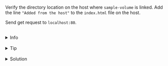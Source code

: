 
Verify the directory location on the host where `sample-volume` is linked.
Add the line `"Added from the host"` to the `index.html` file on the host.

Send get request to `localhost:80`.

<br>
<details><summary>Info</summary>
<br>

```plain
Warning! Don't do this in production.

Volumes are not designed to be edited on the host. 
Use bind mounts for this instead.
```

</details>

<br>
<details><summary>Tip</summary>
<br>

```plain
Use "docker volume inspect" command to see detailed information about the volume.

Use >> to append line to the file.
```

</details>


<br>
<details><summary>Solution</summary>
<br>

<br>

Inspect `sample-volume`:

<br>

```plain
docker volume inspect sample-volume
```{{exec}}

<br>

Append line to the index.html on the host:

<br>

```plain
echo "Added from the host" >> /var/lib/docker/volumes/sample-volume/_data/index.html
```{{exec}}

<br>

Make a request to `localhost:80`:

<br>

```plain
curl localhost:80
```{{exec}}

</details>